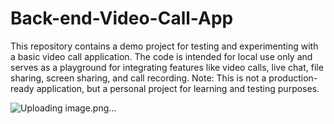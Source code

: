 # Back-end-Video-Call-App
This repository contains a demo project for testing and experimenting with a basic video call application.
The code is intended for local use only and serves as a playground for integrating features like video calls, live chat, file sharing, screen sharing, and call recording.
Note: This is not a production-ready application, but a personal project for learning and testing purposes.

![Uploading image.png…]()
